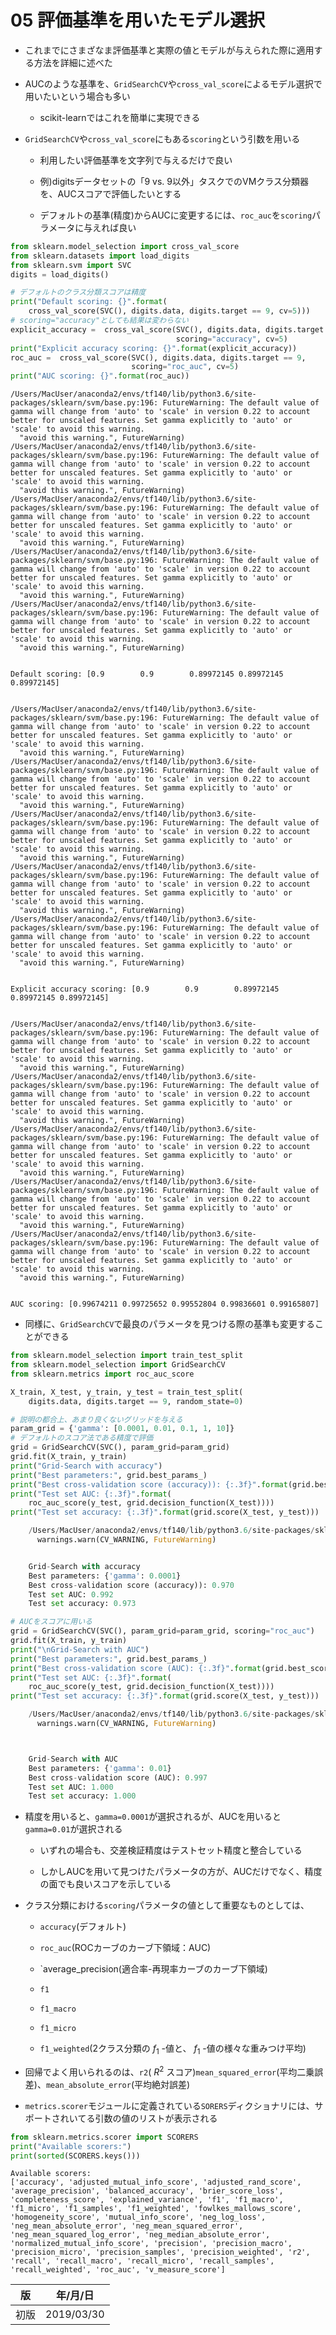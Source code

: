 
05 評価基準を用いたモデル選択
========================

* これまでにさまざなま評価基準と実際の値とモデルが与えられた際に適用する方法を詳細に述べた

* AUCのような基準を、`GridSearchCV`や`cross_val_score`によるモデル選択で用いたいという場合も多い

    * scikit-learnではこれを簡単に実現できる

* `GridSearchCV`や`cross_val_score`にもある`scoring`という引数を用いる

    * 利用したい評価基準を文字列で与えるだけで良い

    * 例)digitsデータセットの「9 vs. 9以外」タスクでのVMクラス分類器を、AUCスコアで評価したいとする

    * デフォルトの基準(精度)からAUCに変更するには、`roc_auc`を`scoring`パラメータに与えれば良い


```python
from sklearn.model_selection import cross_val_score
from sklearn.datasets import load_digits
from sklearn.svm import SVC
digits = load_digits()

# デフォルトのクラス分類スコアは精度
print("Default scoring: {}".format(
    cross_val_score(SVC(), digits.data, digits.target == 9, cv=5)))
# scoring="accuracy"としても結果は変わらない
explicit_accuracy =  cross_val_score(SVC(), digits.data, digits.target == 9,
                                     scoring="accuracy", cv=5)
print("Explicit accuracy scoring: {}".format(explicit_accuracy))
roc_auc =  cross_val_score(SVC(), digits.data, digits.target == 9,
                           scoring="roc_auc", cv=5)
print("AUC scoring: {}".format(roc_auc))
```

    /Users/MacUser/anaconda2/envs/tf140/lib/python3.6/site-packages/sklearn/svm/base.py:196: FutureWarning: The default value of gamma will change from 'auto' to 'scale' in version 0.22 to account better for unscaled features. Set gamma explicitly to 'auto' or 'scale' to avoid this warning.
      "avoid this warning.", FutureWarning)
    /Users/MacUser/anaconda2/envs/tf140/lib/python3.6/site-packages/sklearn/svm/base.py:196: FutureWarning: The default value of gamma will change from 'auto' to 'scale' in version 0.22 to account better for unscaled features. Set gamma explicitly to 'auto' or 'scale' to avoid this warning.
      "avoid this warning.", FutureWarning)
    /Users/MacUser/anaconda2/envs/tf140/lib/python3.6/site-packages/sklearn/svm/base.py:196: FutureWarning: The default value of gamma will change from 'auto' to 'scale' in version 0.22 to account better for unscaled features. Set gamma explicitly to 'auto' or 'scale' to avoid this warning.
      "avoid this warning.", FutureWarning)
    /Users/MacUser/anaconda2/envs/tf140/lib/python3.6/site-packages/sklearn/svm/base.py:196: FutureWarning: The default value of gamma will change from 'auto' to 'scale' in version 0.22 to account better for unscaled features. Set gamma explicitly to 'auto' or 'scale' to avoid this warning.
      "avoid this warning.", FutureWarning)
    /Users/MacUser/anaconda2/envs/tf140/lib/python3.6/site-packages/sklearn/svm/base.py:196: FutureWarning: The default value of gamma will change from 'auto' to 'scale' in version 0.22 to account better for unscaled features. Set gamma explicitly to 'auto' or 'scale' to avoid this warning.
      "avoid this warning.", FutureWarning)


    Default scoring: [0.9        0.9        0.89972145 0.89972145 0.89972145]


    /Users/MacUser/anaconda2/envs/tf140/lib/python3.6/site-packages/sklearn/svm/base.py:196: FutureWarning: The default value of gamma will change from 'auto' to 'scale' in version 0.22 to account better for unscaled features. Set gamma explicitly to 'auto' or 'scale' to avoid this warning.
      "avoid this warning.", FutureWarning)
    /Users/MacUser/anaconda2/envs/tf140/lib/python3.6/site-packages/sklearn/svm/base.py:196: FutureWarning: The default value of gamma will change from 'auto' to 'scale' in version 0.22 to account better for unscaled features. Set gamma explicitly to 'auto' or 'scale' to avoid this warning.
      "avoid this warning.", FutureWarning)
    /Users/MacUser/anaconda2/envs/tf140/lib/python3.6/site-packages/sklearn/svm/base.py:196: FutureWarning: The default value of gamma will change from 'auto' to 'scale' in version 0.22 to account better for unscaled features. Set gamma explicitly to 'auto' or 'scale' to avoid this warning.
      "avoid this warning.", FutureWarning)
    /Users/MacUser/anaconda2/envs/tf140/lib/python3.6/site-packages/sklearn/svm/base.py:196: FutureWarning: The default value of gamma will change from 'auto' to 'scale' in version 0.22 to account better for unscaled features. Set gamma explicitly to 'auto' or 'scale' to avoid this warning.
      "avoid this warning.", FutureWarning)
    /Users/MacUser/anaconda2/envs/tf140/lib/python3.6/site-packages/sklearn/svm/base.py:196: FutureWarning: The default value of gamma will change from 'auto' to 'scale' in version 0.22 to account better for unscaled features. Set gamma explicitly to 'auto' or 'scale' to avoid this warning.
      "avoid this warning.", FutureWarning)


    Explicit accuracy scoring: [0.9        0.9        0.89972145 0.89972145 0.89972145]


    /Users/MacUser/anaconda2/envs/tf140/lib/python3.6/site-packages/sklearn/svm/base.py:196: FutureWarning: The default value of gamma will change from 'auto' to 'scale' in version 0.22 to account better for unscaled features. Set gamma explicitly to 'auto' or 'scale' to avoid this warning.
      "avoid this warning.", FutureWarning)
    /Users/MacUser/anaconda2/envs/tf140/lib/python3.6/site-packages/sklearn/svm/base.py:196: FutureWarning: The default value of gamma will change from 'auto' to 'scale' in version 0.22 to account better for unscaled features. Set gamma explicitly to 'auto' or 'scale' to avoid this warning.
      "avoid this warning.", FutureWarning)
    /Users/MacUser/anaconda2/envs/tf140/lib/python3.6/site-packages/sklearn/svm/base.py:196: FutureWarning: The default value of gamma will change from 'auto' to 'scale' in version 0.22 to account better for unscaled features. Set gamma explicitly to 'auto' or 'scale' to avoid this warning.
      "avoid this warning.", FutureWarning)
    /Users/MacUser/anaconda2/envs/tf140/lib/python3.6/site-packages/sklearn/svm/base.py:196: FutureWarning: The default value of gamma will change from 'auto' to 'scale' in version 0.22 to account better for unscaled features. Set gamma explicitly to 'auto' or 'scale' to avoid this warning.
      "avoid this warning.", FutureWarning)
    /Users/MacUser/anaconda2/envs/tf140/lib/python3.6/site-packages/sklearn/svm/base.py:196: FutureWarning: The default value of gamma will change from 'auto' to 'scale' in version 0.22 to account better for unscaled features. Set gamma explicitly to 'auto' or 'scale' to avoid this warning.
      "avoid this warning.", FutureWarning)


    AUC scoring: [0.99674211 0.99725652 0.99552804 0.99836601 0.99165807]


* 同様に、`GridSearchCV`で最良のパラメータを見つける際の基準も変更することができる


```python
from sklearn.model_selection import train_test_split
from sklearn.model_selection import GridSearchCV
from sklearn.metrics import roc_auc_score

X_train, X_test, y_train, y_test = train_test_split(
    digits.data, digits.target == 9, random_state=0)

# 説明の都合上、あまり良くないグリッドを与える
param_grid = {'gamma': [0.0001, 0.01, 0.1, 1, 10]}
# デフォルトのスコア法である精度で評価
grid = GridSearchCV(SVC(), param_grid=param_grid)
grid.fit(X_train, y_train)
print("Grid-Search with accuracy")
print("Best parameters:", grid.best_params_)
print("Best cross-validation score (accuracy)): {:.3f}".format(grid.best_score_))
print("Test set AUC: {:.3f}".format(
    roc_auc_score(y_test, grid.decision_function(X_test))))
print("Test set accuracy: {:.3f}".format(grid.score(X_test, y_test)))
```

```python
    /Users/MacUser/anaconda2/envs/tf140/lib/python3.6/site-packages/sklearn/model_selection/_split.py:2053: FutureWarning: You should specify a value for 'cv' instead of relying on the default value. The default value will change from 3 to 5 in version 0.22.
      warnings.warn(CV_WARNING, FutureWarning)


    Grid-Search with accuracy
    Best parameters: {'gamma': 0.0001}
    Best cross-validation score (accuracy)): 0.970
    Test set AUC: 0.992
    Test set accuracy: 0.973
```


```python
# AUCをスコアに用いる
grid = GridSearchCV(SVC(), param_grid=param_grid, scoring="roc_auc")
grid.fit(X_train, y_train)
print("\nGrid-Search with AUC")
print("Best parameters:", grid.best_params_)
print("Best cross-validation score (AUC): {:.3f}".format(grid.best_score_))
print("Test set AUC: {:.3f}".format(
    roc_auc_score(y_test, grid.decision_function(X_test))))
print("Test set accuracy: {:.3f}".format(grid.score(X_test, y_test)))
```

```python
    /Users/MacUser/anaconda2/envs/tf140/lib/python3.6/site-packages/sklearn/model_selection/_split.py:2053: FutureWarning: You should specify a value for 'cv' instead of relying on the default value. The default value will change from 3 to 5 in version 0.22.
      warnings.warn(CV_WARNING, FutureWarning)



    Grid-Search with AUC
    Best parameters: {'gamma': 0.01}
    Best cross-validation score (AUC): 0.997
    Test set AUC: 1.000
    Test set accuracy: 1.000
```

* 精度を用いると、`gamma=0.0001`が選択されるが、AUCを用いると`gamma=0.01`が選択される

    * いずれの場合も、交差検証精度はテストセット精度と整合している

    * しかしAUCを用いて見つけたパラメータの方が、AUCだけでなく、精度の面でも良いスコアを示している

* クラス分類における`scoring`パラメータの値として重要なものとしては、

    * `accuracy`(デフォルト)

    * `roc_auc`(ROCカーブのカーブ下領域：AUC)

    * `average_precision(適合率-再現率カーブのカーブ下領域)

    * `f1`

    * `f1_macro`

    * `f1_micro`

    * `f1_weighted`(2クラス分類の $`f_1`$ -値と、 $`f_1`$ -値の様々な重みつけ平均)

* 回帰でよく用いられるのは、`r2`( $`R^2`$ スコア)`mean_squared_error`(平均二乗誤差)、`mean_absolute_error`(平均絶対誤差)


* `metrics.scorer`モジュールに定義されている`SORERS`ディクショナリには、サポートされいてる引数の値のリストが表示される


```python
from sklearn.metrics.scorer import SCORERS
print("Available scorers:")
print(sorted(SCORERS.keys()))
```

    Available scorers:
    ['accuracy', 'adjusted_mutual_info_score', 'adjusted_rand_score', 'average_precision', 'balanced_accuracy', 'brier_score_loss', 'completeness_score', 'explained_variance', 'f1', 'f1_macro', 'f1_micro', 'f1_samples', 'f1_weighted', 'fowlkes_mallows_score', 'homogeneity_score', 'mutual_info_score', 'neg_log_loss', 'neg_mean_absolute_error', 'neg_mean_squared_error', 'neg_mean_squared_log_error', 'neg_median_absolute_error', 'normalized_mutual_info_score', 'precision', 'precision_macro', 'precision_micro', 'precision_samples', 'precision_weighted', 'r2', 'recall', 'recall_macro', 'recall_micro', 'recall_samples', 'recall_weighted', 'roc_auc', 'v_measure_score']


| 版   | 年/月/日   |
| ---- | ---------- |
| 初版 | 2019/03/30 |
